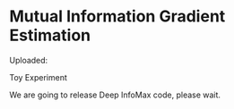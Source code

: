 # Mutual Information Gradient Estimation

Uploaded:

  Toy Experiment





  We are going to release Deep InfoMax code, please wait.

